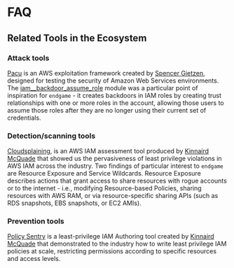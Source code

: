 # FAQ

## Related Tools in the Ecosystem

### Attack tools

[Pacu](https://github.com/RhinoSecurityLabs/pacu/) is an AWS exploitation framework created by [Spencer Gietzen](https://twitter.com/SpenGietz), designed for testing the security of Amazon Web Services environments. The [iam__backdoor_assume_role](https://github.com/RhinoSecurityLabs/pacu/blob/master/modules/iam__backdoor_assume_role/main.py) module was a particular point of inspiration for `endgame` - it creates backdoors in IAM roles by creating trust relationships with one or more roles in the account, allowing those users to assume those roles after they are no longer using their current set of credentials.

### Detection/scanning tools

[Cloudsplaining](https://opensource.salesforce.com/cloudsplaining/), is an AWS IAM assessment tool produced by [Kinnaird McQuade](https://twitter.com/kmcquade3) that showed us the pervasiveness of least privilege violations in AWS IAM across the industry. Two findings of particular interest to `endgame` are Resource Exposure and Service Wildcards. Resource Exposure describes actions that grant access to share resources with rogue accounts or to the internet - i.e., modifying Resource-based Policies, sharing resources with AWS RAM, or via resource-specific sharing APIs (such as RDS snapshots, EBS snapshots, or EC2 AMIs).

### Prevention tools

[Policy Sentry](https://engineering.salesforce.com/salesforce-cloud-security-automating-least-privilege-in-aws-iam-with-policy-sentry-b04fe457b8dc) is a least-privilege
 IAM Authoring tool created by [Kinnaird McQuade](https://twitter.com/kmcquade3) that demonstrated to the industry how to write least privilege IAM policies at scale, restricting permissions according to specific resources and access levels.
